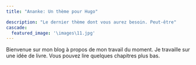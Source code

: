 ```yaml
---
title: "Ananke: Un thème pour Hugo"

description: "Le dernier thème dont vous aurez besoin. Peut-être"
cascade:
  featured_image: '\images\11.jpg'
---
```

Bienvenue sur mon blog à propos de mon travail du moment. Je travaille sur une idée de livre. Vous pouvez lire quelques chapitres plus bas.
